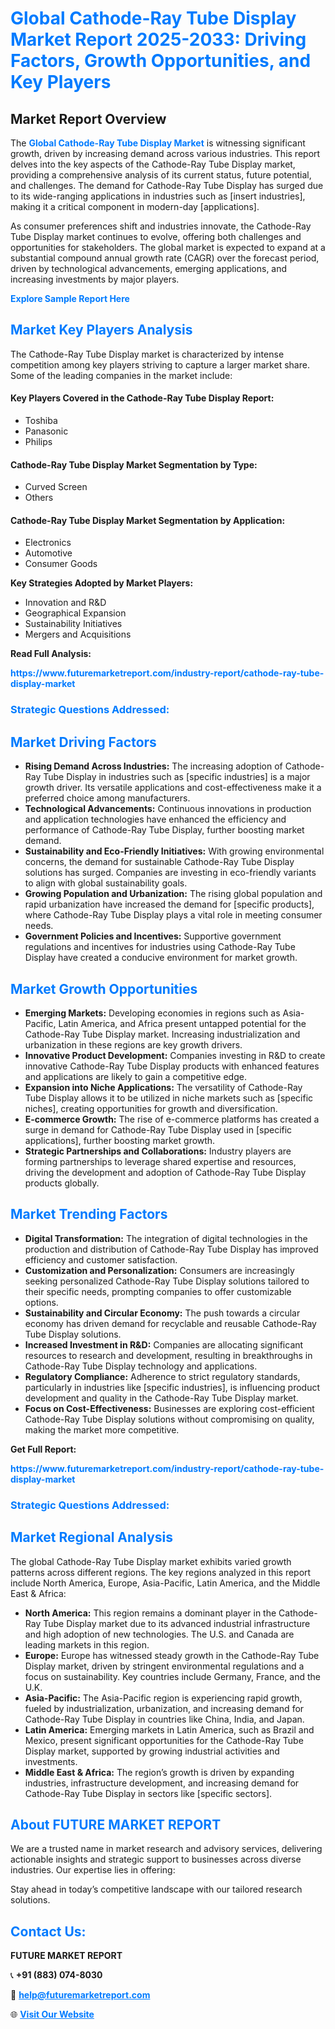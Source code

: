 <h1 style="color: #007BFF;">Global Cathode-Ray Tube Display Market Report 2025-2033: Driving Factors, Growth Opportunities, and Key Players</h1>

<section id="overview">
<h2>Market Report Overview</h2>
<p>The <a href="https://www.futuremarketreport.com/industry-report/cathode-ray-tube-display-market" style="color: #007BFF; text-decoration: none;"><strong>Global Cathode-Ray Tube Display Market</strong></a> is witnessing significant growth, driven by increasing demand across various industries. This report delves into the key aspects of the Cathode-Ray Tube Display market, providing a comprehensive analysis of its current status, future potential, and challenges. The demand for Cathode-Ray Tube Display has surged due to its wide-ranging applications in industries such as [insert industries], making it a critical component in modern-day [applications].</p>
<p>As consumer preferences shift and industries innovate, the Cathode-Ray Tube Display market continues to evolve, offering both challenges and opportunities for stakeholders. The global market is expected to expand at a substantial compound annual growth rate (CAGR) over the forecast period, driven by technological advancements, emerging applications, and increasing investments by major players.</p>
</section>

<section id="overview">
<p><a href="https://www.futuremarketreport.com/request-sample/reportId=76251" style="color: #007BFF; text-decoration: none;"><strong>Explore Sample Report Here</strong></a></p>
</section>

<section id="key-players">
<h2 style="color: #007BFF;">Market Key Players Analysis</h2>
<p>The Cathode-Ray Tube Display market is characterized by intense competition among key players striving to capture a larger market share. Some of the leading companies in the market include:</p>
<h4>Key Players Covered in the Cathode-Ray Tube Display Report:</h4>
<ul><li>Toshiba</li><li>Panasonic</li><li>Philips</li></ul>
<h4>Cathode-Ray Tube Display Market Segmentation by Type:</h4>
<ul><li>Curved Screen</li><li>Others</li></ul>

<h4>Cathode-Ray Tube Display Market Segmentation by Application:</h4>
<ul><li>Electronics</li><li>Automotive</li><li>Consumer Goods</li></ul>
<p><strong>Key Strategies Adopted by Market Players:</strong></p>
<ul>
<li>Innovation and R&D</li>
<li>Geographical Expansion</li>
<li>Sustainability Initiatives</li>
<li>Mergers and Acquisitions</li>
</ul>
</section>

<section>
<p><strong>Read Full Analysis: </strong></p><a href="https://www.futuremarketreport.com/industry-report/cathode-ray-tube-display-market" style="color: #007BFF; text-decoration: none;"><strong>https://www.futuremarketreport.com/industry-report/cathode-ray-tube-display-market</strong></a>
<h3 style="color: #007BFF;">Strategic Questions Addressed:</h3>
</section>

<section id="driving-factors">
<h2 style="color: #007BFF;">Market Driving Factors</h2>
<ul>
<li><strong>Rising Demand Across Industries:</strong> The increasing adoption of Cathode-Ray Tube Display in industries such as [specific industries] is a major growth driver. Its versatile applications and cost-effectiveness make it a preferred choice among manufacturers.</li>
<li><strong>Technological Advancements:</strong> Continuous innovations in production and application technologies have enhanced the efficiency and performance of Cathode-Ray Tube Display, further boosting market demand.</li>
<li><strong>Sustainability and Eco-Friendly Initiatives:</strong> With growing environmental concerns, the demand for sustainable Cathode-Ray Tube Display solutions has surged. Companies are investing in eco-friendly variants to align with global sustainability goals.</li>
<li><strong>Growing Population and Urbanization:</strong> The rising global population and rapid urbanization have increased the demand for [specific products], where Cathode-Ray Tube Display plays a vital role in meeting consumer needs.</li>
<li><strong>Government Policies and Incentives:</strong> Supportive government regulations and incentives for industries using Cathode-Ray Tube Display have created a conducive environment for market growth.</li>
</ul>
</section>

<section id="growth-opportunities">
<h2 style="color: #007BFF;">Market Growth Opportunities</h2>
<ul>
<li><strong>Emerging Markets:</strong> Developing economies in regions such as Asia-Pacific, Latin America, and Africa present untapped potential for the Cathode-Ray Tube Display market. Increasing industrialization and urbanization in these regions are key growth drivers.</li>
<li><strong>Innovative Product Development:</strong> Companies investing in R&D to create innovative Cathode-Ray Tube Display products with enhanced features and applications are likely to gain a competitive edge.</li>
<li><strong>Expansion into Niche Applications:</strong> The versatility of Cathode-Ray Tube Display allows it to be utilized in niche markets such as [specific niches], creating opportunities for growth and diversification.</li>
<li><strong>E-commerce Growth:</strong> The rise of e-commerce platforms has created a surge in demand for Cathode-Ray Tube Display used in [specific applications], further boosting market growth.</li>
<li><strong>Strategic Partnerships and Collaborations:</strong> Industry players are forming partnerships to leverage shared expertise and resources, driving the development and adoption of Cathode-Ray Tube Display products globally.</li>
</ul>
</section>

<section id="trending-factors">
<h2 style="color: #007BFF;">Market Trending Factors</h2>
<ul>
<li><strong>Digital Transformation:</strong> The integration of digital technologies in the production and distribution of Cathode-Ray Tube Display has improved efficiency and customer satisfaction.</li>
<li><strong>Customization and Personalization:</strong> Consumers are increasingly seeking personalized Cathode-Ray Tube Display solutions tailored to their specific needs, prompting companies to offer customizable options.</li>
<li><strong>Sustainability and Circular Economy:</strong> The push towards a circular economy has driven demand for recyclable and reusable Cathode-Ray Tube Display solutions.</li>
<li><strong>Increased Investment in R&D:</strong> Companies are allocating significant resources to research and development, resulting in breakthroughs in Cathode-Ray Tube Display technology and applications.</li>
<li><strong>Regulatory Compliance:</strong> Adherence to strict regulatory standards, particularly in industries like [specific industries], is influencing product development and quality in the Cathode-Ray Tube Display market.</li>
<li><strong>Focus on Cost-Effectiveness:</strong> Businesses are exploring cost-efficient Cathode-Ray Tube Display solutions without compromising on quality, making the market more competitive.</li>
</ul>
</section>

<section>
<p><strong>Get Full Report: </strong></p><a href="https://www.futuremarketreport.com/industry-report/cathode-ray-tube-display-market" style="color: #007BFF; text-decoration: none;"><strong>https://www.futuremarketreport.com/industry-report/cathode-ray-tube-display-market</strong></a>
<h3 style="color: #007BFF;">Strategic Questions Addressed:</h3>
</section>


<section id="regional-analysis">
<h2 style="color: #007BFF;">Market Regional Analysis</h2>
<p>The global Cathode-Ray Tube Display market exhibits varied growth patterns across different regions. The key regions analyzed in this report include North America, Europe, Asia-Pacific, Latin America, and the Middle East & Africa:</p>
<ul>
<li><strong>North America:</strong> This region remains a dominant player in the Cathode-Ray Tube Display market due to its advanced industrial infrastructure and high adoption of new technologies. The U.S. and Canada are leading markets in this region.</li>
<li><strong>Europe:</strong> Europe has witnessed steady growth in the Cathode-Ray Tube Display market, driven by stringent environmental regulations and a focus on sustainability. Key countries include Germany, France, and the U.K.</li>
<li><strong>Asia-Pacific:</strong> The Asia-Pacific region is experiencing rapid growth, fueled by industrialization, urbanization, and increasing demand for Cathode-Ray Tube Display in countries like China, India, and Japan.</li>
<li><strong>Latin America:</strong> Emerging markets in Latin America, such as Brazil and Mexico, present significant opportunities for the Cathode-Ray Tube Display market, supported by growing industrial activities and investments.</li>
<li><strong>Middle East & Africa:</strong> The region’s growth is driven by expanding industries, infrastructure development, and increasing demand for Cathode-Ray Tube Display in sectors like [specific sectors].</li>
</ul>
</section>

<footer>
<h2 style="color: #007BFF;">About FUTURE MARKET REPORT</h2>
<p>We are a trusted name in market research and advisory services, delivering actionable insights and strategic support to businesses across diverse industries. Our expertise lies in offering:</p>

<p>Stay ahead in today’s competitive landscape with our tailored research solutions.</p>

<h2 style="color: #007BFF;">Contact Us:</h2>
<p><strong>FUTURE MARKET REPORT</strong></p>
<p>📞 <strong>+91 (883) 074-8030</strong></p>
<p>📧 <strong><a href="mailto:help@futuremarketreport.com" style="color: #007BFF;">help@futuremarketreport.com</a></strong></p>
<p>🌐 <strong><a href="https://www.futuremarketreport.com/" style="color: #007BFF;">Visit Our Website</a></strong></p>
</footer>